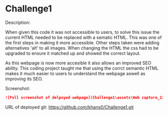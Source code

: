 # Challenge1

Description:

When given this code it was not accessible to users, to solve this issue the current HTML needed to be replaced with a sematic HTML. This was one of the first steps in making it more accessible. Other steps taken were adding alternatives 'alt' to all images. When changing the HTML the css had to be upgraded to ensure it matched up and showed the correct layout. 

As this webpage is now more accesible it also allows an improved SEO ability. This coding project taught me that using the corrct semantic HTML makes it much easier to users to understand the webpage aswell as improving its SEO. 

Screenshot:
```md
![Full screenshot of delpoyed webpage](Challenge1\assets\Web capture_13-12-2022_12659_.jpeg)
```
URL of deployed git:
https://github.com/khans0/Challenge1.git